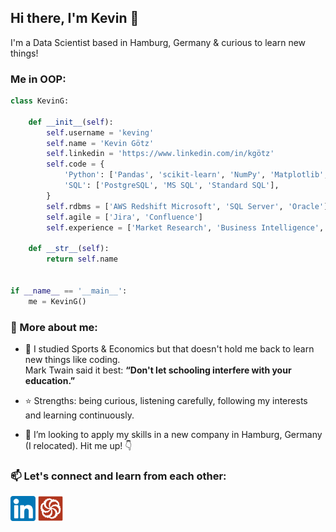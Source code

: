 ## Hi there, I'm Kevin 👋
I'm a Data Scientist based in Hamburg, Germany
& curious to learn new things!  
  
  
### Me in OOP:

```python
class KevinG:

    def __init__(self):
        self.username = 'keving'
        self.name = 'Kevin Götz'
        self.linkedin = 'https://www.linkedin.com/in/kgötz'
        self.code = {
            'Python': ['Pandas', 'scikit-learn', 'NumPy', 'Matplotlib', 'Folium', 'SQLite3', 'Requests', 'BeatifulSoup', 'etc.'],
            'SQL': ['PostgreSQL', 'MS SQL', 'Standard SQL'],
        }
        self.rdbms = ['AWS Redshift Microsoft', 'SQL Server', 'Oracle']
        self.agile = ['Jira', 'Confluence']
        self.experience = ['Market Research', 'Business Intelligence', 'Sports & Economics']

    def __str__(self):
        return self.name


if __name__ == '__main__':
    me = KevinG()

```  
  
  
### :eyes: More about me:

- 🌱 I studied Sports & Economics but that doesn't hold me back to learn new things like coding.  
      Mark Twain said it best: **“Don't let schooling interfere with your education.”**
      
- :star: Strengths: being curious, listening carefully, following my interests and learning continuously.
      
- 👯 I’m looking to apply my skills in a new company in Hamburg, Germany (I relocated). Hit me up! :point_down:  

  
  
### 📫 Let's connect and learn from each other:

[<img src="https://github.com/kevin-goetz/kevin-goetz/blob/main/LinkedIn Logo.png" height="40em" align="center" alt="Connect with Me on LinkedIn" title="Connect with Me on LinkedIn"/>](https://linkedin.com/in/kgötz) [<img src="https://github.com/kevin-goetz/kevin-goetz/blob/main/Codewars Logo.svg" height="40em" align="center" alt="Connect with Me on Codewars" title="Connect with Me on Codewars"/>](https://www.codewars.com/users/kevin-goetz)
